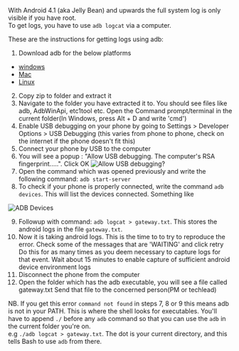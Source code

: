 With Android 4.1 (aka Jelly Bean) and upwards the full system log is only visible if you have root.  
To get logs, you have to use `adb logcat` via a computer.

These are the instructions for getting logs using adb:
1. Download adb for the below platforms
- [windows](https://dl.google.com/android/repository/platform-tools-latest-windows.zip)
- [Mac](https://dl.google.com/android/repository/platform-tools-latest-darwin.zip)
- [Linux](https://dl.google.com/android/repository/platform-tools-latest-linux.zip)
2. Copy zip to folder and extract it
3. Navigate to the folder you have extracted it to. You should see files like adb, AdbWinApi, etc1tool etc. Open the Command prompt/terminal in the current folder(In Windows, press Alt + D and write 'cmd')
4. Enable USB debugging on your phone by going to Settings > Developer Options > USB Debugging (this varies from phone to phone, check on the internet if the phone doesn't fit this)
5. Connect your phone by USB to the computer
6. You will see a popup : "Allow USB debugging. The computer's RSA fingerprint.....". Click OK
![Allow USB debugging?](img/allow_usb_debugging.png)
7. Open the command which was opened previously and write the following command: `adb start-server`
8. To check if your phone is properly connected, write the command `adb devices`. This will list the devices connected. Something like 

 ![ADB Devices](img/adb_devices.png)
 
9. Followup with command: `adb logcat > gateway.txt`. This stores the android logs in the file `gateway.txt`.
10. Now it is taking android logs. This is the time to to try to reproduce the error. 
Check some of the messages that are 'WAITING' and click retry
Do this for as many times as you deem necessary to capture logs for that event.
Wait about 15 minutes to enable capture of sufficient android device environment logs
11. Disconnect the phone from the computer
12. Open the folder which has the adb executable, you will see a file called gateway.txt
Send that file to the concerned person(PM or techlead)

NB. If you get this error `command not found` in steps 7, 8 or 9 this means adb is not in your PATH. This is where the shell looks for executables. You'll have to append `./` before any `adb` command so that you can use the `adb` in the current folder you're on.                 
       e.g `./adb logcat > gateway.txt`.
The dot is your current directory, and this tells Bash to use `adb` from there.
